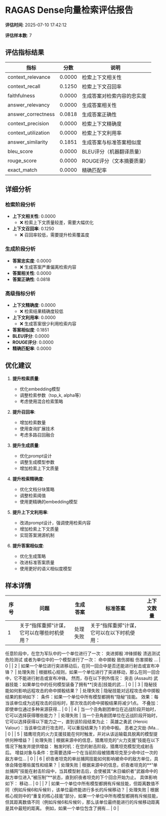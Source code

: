 # RAGAS Dense向量检索评估报告

**评估时间**: 2025-07-10 17:42:12

**评估样本数**: 7

## 评估指标结果

| 指标 | 分数 | 说明 |
|------|------|------|
| context_relevance | 0.0000 | 检索上下文相关性 |
| context_recall | 0.1250 | 检索上下文召回率 |
| faithfulness | 0.0000 | 生成答案对检索内容的忠实度 |
| answer_relevancy | 0.0000 | 生成答案相关性 |
| answer_correctness | 0.0818 | 生成答案正确性 |
| context_precision | 0.0000 | 检索上下文精确度 |
| context_utilization | 0.0000 | 检索上下文利用率 |
| answer_similarity | 0.1851 | 生成答案与标准答案相似度 |
| bleu_score | 0.0000 | BLEU评分（机器翻译质量） |
| rouge_score | 0.0000 | ROUGE评分（文本摘要质量） |
| exact_match | 0.0000 | 精确匹配率 |

## 详细分析

### 检索阶段分析

- **上下文相关性**: 0.0000
  - ❌ 检索上下文质量较差，需要大幅优化
- **上下文召回率**: 0.1250
  - ❌ 召回率较低，需要提升检索覆盖度

### 生成阶段分析

- **答案忠实度**: 0.0000
  - ❌ 生成答案严重偏离检索内容
- **答案相关性**: 0.0000
- **答案正确性**: 0.0818

### 高级指标分析

- **上下文精确度**: 0.0000
  - ❌ 检索结果精确度较低
- **上下文利用率**: 0.0000
  - ❌ 生成答案很少利用检索内容
- **答案相似度**: 0.1851
- **BLEU评分**: 0.0000
- **ROUGE评分**: 0.0000
- **精确匹配率**: 0.0000

## 优化建议

1. **提升检索质量**:
   - 优化embedding模型
   - 调整检索参数（top_k, alpha等）
   - 考虑使用混合检索策略

2. **提升召回率**:
   - 增加检索数量
   - 使用查询扩展技术
   - 考虑多路召回融合

3. **提升生成质量**:
   - 优化prompt设计
   - 调整生成模型参数
   - 增加检索上下文质量

4. **提升检索精确度**:
   - 优化文档分块策略
   - 调整检索阈值
   - 使用更精确的embedding模型

5. **提升上下文利用率**:
   - 改进prompt设计，强调使用检索内容
   - 增加检索上下文质量
   - 实现答案溯源机制

6. **提升答案相似度**:
   - 优化生成策略
   - 改进标准答案质量
   - 使用更好的语义相似度模型


## 样本详情

| 序号 | 问题 | 生成答案 | 标准答案 | 上下文数量 |
|------|------|----------|----------|------------|
| 1 | 关于“指挥重掷”计谋，它可以在哪些时机使用？ | 处理失败 | 关于“指挥重掷”计谋，它可以在以下时机使用：
任意阶段中，在您为军队中的一个单位进行了一次：
突进掷骰
冲锋掷骰
溃逃测试
危险测试
或者为单位中的一个模型进行了一次：
命中掷骰
致伤掷骰
伤害掷骰
... | 0 |
| 2 | 如果一个单位进行突进移动后，在同一回合中是否还能进行射击或宣布冲锋？ | 处理失败 | 根据核心规则，如果一个单位进行了突进移动，那么在同一回合中，它不能进行射击或宣布冲锋。
然而，存在以下例外情况：
突击 (Assault) 武器技能：如果单位中的任何模型装备了拥有**[突击]技能的武... | 0 |
| 3 | 隐秘技能如何影响远程攻击的命中掷骰结果？ | 处理失败 | 隐秘技能对远程攻击命中掷骰结果的影响如下：
条件：如果一个单位中所有模型都拥有“隐秘”技能。
效果：每当该单位成为远程攻击的目标时，那次攻击的命中掷骰结果将减少1点。
不叠加：即使单位通过多种来源获得... | 0 |
| 4 | 当一个丑角剧团单位在近战阶段开始时，它可以选择获得哪些能力？ | 处理失败 | 当一个丑角剧团单位在近战阶段开始时，它可以选择获得以下能力之一，直到该阶段结束为止：
英雄之勇武 (Heroic Valour)：当该单位进行攻击时，可以重投结果为 1 的命中骰。
恶者之灾劫 (Ma... | 0 |
| 5 | 猎鹰坦克的火力支援技能在何时触发，并对从该运输载具脱离的模型提供何种增益？ | 处理失败 | 根据来源中的信息，猎鹰坦克的“火力支援”技能在以下情况下触发并提供增益：
触发时机：在您的射击阶段，猎鹰坦克模型完成射击后。
增益对象与条件：您需要选择一个在当前阶段被猎鹰坦克至少命中过一次的敌方单位... | 0 |
| 6 | 织夜者坦克的单丝捕网技能如何影响被命中的敌方单位，具体会降低哪些属性和结果？ | 处理失败 | 根据来源中的信息，织夜者坦克的**“单丝捕网”技能在射击阶段中，当其模型射击后，会使被其“末日编织者”武器命中的敌方单位进入“被压制”**状态，直到织夜者坦克的下个回合开始为止。
具体影响如下：
移动... | 0 |
| 7 | 如果一个单位中所有模型都拥有斥候技能，但距离数值不同（例如斥候6和斥候9），该单位最终能进行多长的斥候移动？ | 处理失败 | 根据核心规则中的“重复的核心技能”部分，如果一个单位中所有模型都拥有斥候技能，但其距离数值不同（例如斥候6和斥候9），那么该单位最终能进行的斥候移动距离是其中最短的距离。
例如，如果一个单位包含了拥有... | 0 |
